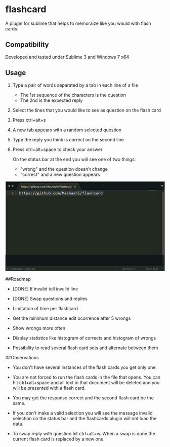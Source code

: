 # flashcard

A plugin for sublime that helps to memoraize like you would with flash cards.

## Compatibility

Developed and tested under Sublime 3 and Windows 7 x64

## Usage

1. Type a pair of words separated by a tab in each line of a file
	
	+ The 1st sequence of the characters is the question
	+ The 2nd is the expected reply

2. Select the lines that you would like to see as question on the flash card

3. Press ctrl+alt+s

4. A new tab appears with a random selected question

5. Type the reply you think is correct on the second line

6. Press ctrl+alt+space to check your answer

	On the status bar at the end you will see one of two things:
	+ "wrong" and the question doesn't change
	+ "correct" and a new question appears

![alt tag](https://raw.githubusercontent.com/Mashashi/flashcard/master/demo.gif)

##Roadmap

* [DONE] If invalid tell invalid line

* [DONE] Swap questions and replies 

* Limitation of time per flashcard

* Get the minimum distance edit ocorrence after 5 wrongs

* Show wrongs more often

* Display statistics like histogram of corrects and histogram of wrongs

* Possibility to read several flash card sets and alternate between them

##Observations

* You don't have several instances of the flash cards you get only one.

* You are not forced to run the flash cards in the file that opens. You can hit ctrl+alt+space and all text in that document will be deleted and you will be presented with a flash card.

* You may get the response correct and the second flash card be the same.

* If you don't make a valid selection you will see the message invalid selection on the status bar and the flashcards plugin will not load the data.

* To swap reply with question hit ctrl+alt+w. When a swap is done the current flash card is replaced by a new one.